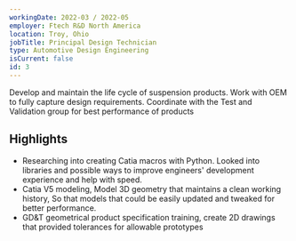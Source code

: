 ```yaml
---
workingDate: 2022-03 / 2022-05
employer: Ftech R&D North America
location: Troy, Ohio
jobTitle: Principal Design Technician
type: Automotive Design Engineering
isCurrent: false
id: 3
---
```

Develop and maintain the life cycle of suspension products. Work with OEM to fully capture design requirements. Coordinate with the Test and Validation group for best performance of products

## Highlights

- Researching into creating Catia macros with Python. Looked into libraries and possible ways to improve engineers' development experience and help with speed.
- Catia V5 modeling, Model 3D geometry that maintains a clean working history, So that models that could be easily updated and tweaked for better performance.
- GD&T geometrical product specification training, create 2D drawings that provided tolerances for allowable prototypes
